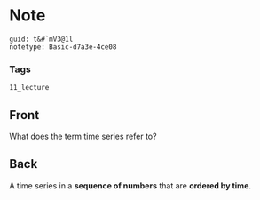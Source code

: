 # Note
```
guid: t&#`mV3@1l
notetype: Basic-d7a3e-4ce08
```

### Tags
```
11_lecture
```

## Front
What does the term time series refer to?

## Back
A time series in a <b>sequence of numbers</b> that are <b>ordered
by time</b>.
